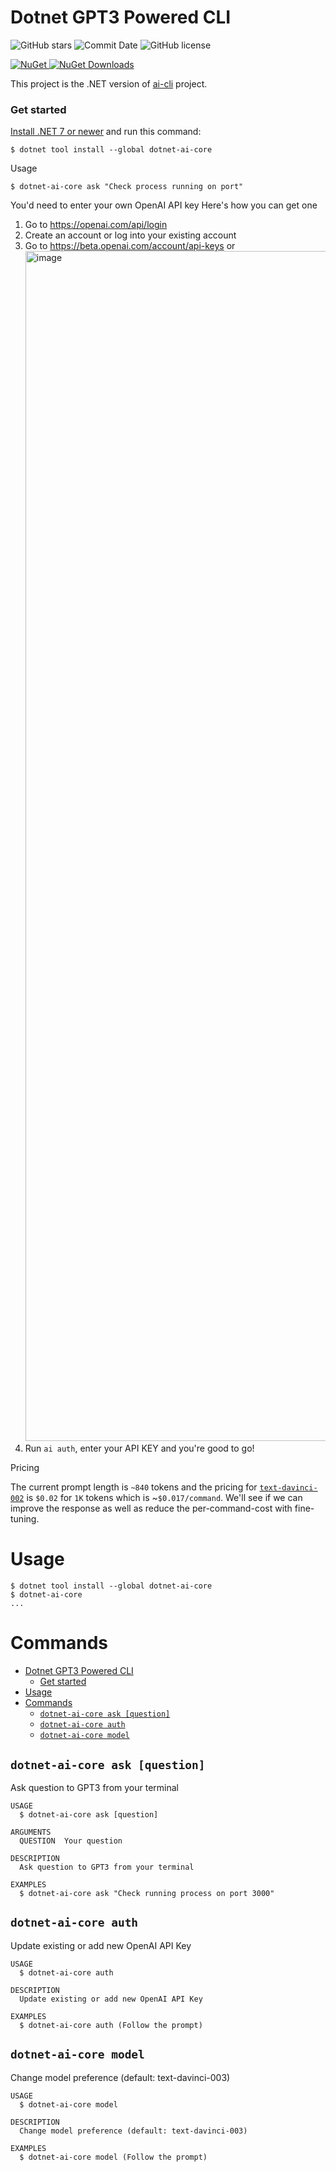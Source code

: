 Dotnet GPT3 Powered CLI
============

<!-- [![package workflow](https://github.com/dotnetcore/Hk-Gosuto/ai-cli-core/workflows/release.yml/badge.svg)](https://github.com/Hk-Gosuto/ai-cli-core/actions/workflows/release.yml) -->
![GitHub stars](https://img.shields.io/github/stars/Hk-Gosuto/ai-cli-core)
![Commit Date](https://img.shields.io/github/last-commit/Hk-Gosuto/ai-cli-core/main.svg?logo=github&logoColor=green&label=commit)
![GitHub license](https://img.shields.io/github/license/Hk-Gosuto/ai-cli-core)
<!-- ![Docker image](https://img.shields.io/docker/v/Hk-Gosuto/ai-cli-core?label=docker%20image) -->

[![NuGet][nuget-badge] ![NuGet Downloads][nuget-download-badge]][nuget]

[nuget]: https://www.nuget.org/packages/dotnet-ai-core/
[nuget-badge]: https://img.shields.io/nuget/v/dotnet-ai-core.svg?style=flat-square
[nuget-download-badge]: https://img.shields.io/nuget/dt/dotnet-ai-core?style=flat-square

<!-- <img src="https://user-images.githubusercontent.com/36589645/202102237-6666f461-1aa8-496a-9438-de15cee1696e.gif" width="900" height="600"/> -->
<!-- ![image](https://user-images.githubusercontent.com/36589645/202654014-c1884be3-76d5-4b64-81d1-e3f1169fcb46.png) -->


This project is the .NET version of [ai-cli](https://github.com/abhagsain/ai-cli) project.

### Get started

[Install .NET 7 or newer](https://get.dot.net) and run this command:

```
$ dotnet tool install --global dotnet-ai-core
```

Usage

```
$ dotnet-ai-core ask "Check process running on port"
```

You'd need to enter your own OpenAI API key
Here's how you can get one

1. Go to https://openai.com/api/login
2. Create an account or log into your existing account
3. Go to https://beta.openai.com/account/api-keys or
   <img width="1904" alt="image" src="https://user-images.githubusercontent.com/36589645/202097820-dc6905e6-4514-413b-980f-169c35ffef9a.png">
4. Run `ai auth`, enter your API KEY and you're good to go!

Pricing

The current prompt length is `~840` tokens and the pricing for [`text-davinci-002`](https://openai.com/api/pricing/) is `$0.02` for `1K` tokens which is ~`$0.017/command`. We'll see if we can improve the response as well as reduce the per-command-cost with fine-tuning.

# Usage

<!-- usage -->
```sh-session
$ dotnet tool install --global dotnet-ai-core
$ dotnet-ai-core
...
```
<!-- usagestop -->

# Commands

<!-- commands -->
- [Dotnet GPT3 Powered CLI](#dotnet-gpt3-powered-cli)
    - [Get started](#get-started)
- [Usage](#usage)
- [Commands](#commands)
  - [`dotnet-ai-core ask [question]`](#dotnet-ai-core-ask-question)
  - [`dotnet-ai-core auth`](#dotnet-ai-core-auth)
  - [`dotnet-ai-core model`](#dotnet-ai-core-model)

## `dotnet-ai-core ask [question]`

Ask question to GPT3 from your terminal

```
USAGE
  $ dotnet-ai-core ask [question]

ARGUMENTS
  QUESTION  Your question

DESCRIPTION
  Ask question to GPT3 from your terminal

EXAMPLES
  $ dotnet-ai-core ask "Check running process on port 3000"
```

## `dotnet-ai-core auth`

Update existing or add new OpenAI API Key

```
USAGE
  $ dotnet-ai-core auth

DESCRIPTION
  Update existing or add new OpenAI API Key

EXAMPLES
  $ dotnet-ai-core auth (Follow the prompt)
```

## `dotnet-ai-core model`

Change model preference (default: text-davinci-003)

```
USAGE
  $ dotnet-ai-core model

DESCRIPTION
  Change model preference (default: text-davinci-003)

EXAMPLES
  $ dotnet-ai-core model (Follow the prompt)
```
